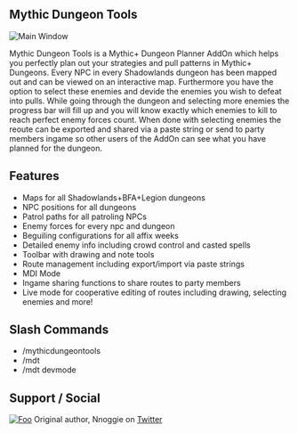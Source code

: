 Mythic Dungeon Tools
------------------
![Main Window](https://i.imgur.com/HFzS0Xl.jpg "x")

Mythic Dungeon Tools is a Mythic+ Dungeon Planner AddOn which helps you perfectly plan out your strategies and pull patterns in Mythic+ Dungeons. Every NPC in every Shadowlands dungeon has been mapped out and can be viewed on an interactive map. Furthermore you have the option to select these enemies and devide the enemies you wish to defeat into pulls. While going through the dungeon and selecting more enemies the progress bar will fill up and you will know exactly which enemies to kill to reach perfect enemy forces count. When done with selecting enemies the reoute can be exported and shared via a paste string or send to party members ingame so other users of the AddOn can see what you have planned for the dungeon.

Features
------------------
- Maps for all Shadowlands+BFA+Legion dungeons
- NPC positions for all dungeons
- Patrol paths for all patroling NPCs
- Enemy forces for every npc and dungeon
- Beguiling configurations for all affix weeks
- Detailed enemy info including crowd control and casted spells
- Toolbar with drawing and note tools
- Route management including export/import via paste strings
- MDI Mode
- Ingame sharing functions to share routes to party members
- Live mode for cooperative editing of routes including drawing, selecting enemies and more!


Slash Commands
------------------
- /mythicdungeontools
- /mdt
- /mdt devmode 


Support / Social
------------------

[![Foo](https://i.imgur.com/0lqcpvj.png)](https://twitter.com/nnoggie) Original author, Nnoggie on [Twitter](https://twitter.com/nnoggie "Twitter")
